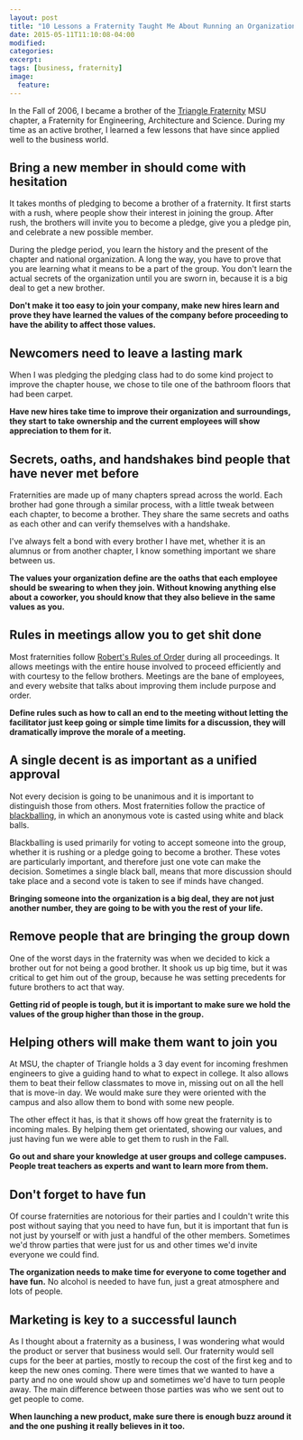 ```yaml
---
layout: post
title: "10 Lessons a Fraternity Taught Me About Running an Organization"
date: 2015-05-11T11:10:08-04:00
modified:
categories: 
excerpt:
tags: [business, fraternity]
image:
  feature:
---
```


In the Fall of 2006, I became a brother of the [Triangle Fraternity](http://triangle.org/) MSU chapter, a Fraternity for Engineering, Architecture and Science. During my time as an active brother, I learned a few lessons that have since applied well to the business world.

## Bring a new member in should come with hesitation

It takes months of pledging to become a brother of a fraternity. It first starts with a rush, where people show their interest in joining the group. After rush, the brothers will invite you to become a pledge, give you a pledge pin, and celebrate a new possible member. 

During the pledge period, you learn the history and the present of the chapter and national organization. A long the way, you have to prove that you are learning what it means to be a part of the group. You don't learn the actual secrets of the organization until you are sworn in, because it is a big deal to get a new brother.

__Don't make it too easy to join your company, make new hires learn and prove they have learned the values of the company before proceeding to have the ability to affect those values.__

## Newcomers need to leave a lasting mark

When I was pledging the pledging class had to do some kind project to improve the chapter house, we chose to tile one of the bathroom floors that had been carpet.

__Have new hires take time to improve their organization and surroundings, they start to take ownership and the current employees will show appreciation to them for it.__

## Secrets, oaths, and handshakes bind people that have never met before

Fraternities are made up of many chapters spread across the world. Each brother had gone through a similar process, with a little tweak between each chapter, to become a brother. They share the same secrets and oaths as each other and can verify themselves with a handshake. 

I've always felt a bond with every brother I have met, whether it is an alumnus or from another chapter, I know something important we share between us.

__The values your organization define are the oaths that each employee should be swearing to when they join. Without knowing anything else about a coworker, you should know that they also believe in the same values as you.__

## Rules in meetings allow you to get shit done

Most fraternities follow [Robert's Rules of Order](http://www.robertsrules.org/) during all proceedings. It allows meetings with the entire house involved to proceed efficiently and with courtesy to the fellow brothers. Meetings are the bane of employees, and every website that talks about improving them include purpose and order. 

__Define rules such as how to call an end to the meeting without letting the facilitator just keep going or simple time limits for a discussion, they will dramatically improve the morale of a meeting.__

## A single decent is as important as a unified approval

Not every decision is going to be unanimous and it is important to distinguish those from others. Most fraternities follow the practice of [blackballing](http://en.wikipedia.org/wiki/Blackballing), in which an anonymous vote is casted using white and black balls. 

Blackballing is used primarily for voting to accept someone into the group, whether it is rushing or a pledge going to become a brother. These votes are particularly important, and therefore just one vote can make the decision. Sometimes a single black ball, means that more discussion should take place and a second vote is taken to see if minds have changed. 

__Bringing someone into the organization is a big deal, they are not just another number, they are going to be with you the rest of your life.__

## Remove people that are bringing the group down

One of the worst days in the fraternity was when we decided to kick a brother out for not being a good brother. It shook us up big time, but it was critical to get him out of the group, because he was setting precedents for future brothers to act that way. 

__Getting rid of people is tough, but it is important to make sure we hold the values of the group higher than those in the group.__

## Helping others will make them want to join you

At MSU, the chapter of Triangle holds a 3 day event for incoming freshmen engineers to give a guiding hand to what to expect in college. It also allows them to beat their fellow classmates to move in, missing out on all the hell that is move-in day. We would make sure they were oriented with the campus and also allow them to bond with some new people.

The other effect it has, is that it shows off how great the fraternity is to incoming males. By helping them get orientated, showing our values, and just having fun we were able to get them to rush in the Fall.

__Go out and share your knowledge at user groups and college campuses. People treat teachers as experts and want to learn more from them.__

## Don't forget to have fun

Of course fraternities are notorious for their parties and I couldn't write this post without saying that you need to have fun, but it is important that fun is not just by yourself or with just a handful of the other members. Sometimes we'd throw parties that were just for us and other times we'd invite everyone we could find. 

__The organization needs to make time for everyone to come together and have fun.__ No alcohol is needed to have fun, just a great atmosphere and lots of people.

## Marketing is key to a successful launch

As I thought about a fraternity as a business, I was wondering what would the product or server that business would sell. Our fraternity would sell cups for the beer at parties, mostly to recoup the cost of the first keg and to keep the new ones coming. There were times that we wanted to have a party and no one would show up and sometimes we'd have to turn people away. The main difference between those parties was who we sent out to get people to come.

__When launching a new product, make sure there is enough buzz around it and the one pushing it really believes in it too.__
